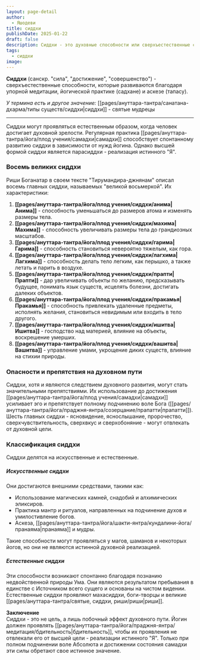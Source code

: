 ```yaml
---
layout: page-detail
author:
  - Яшодеви
title: сиддхи
publishDate: 2025-01-22
draft: false
description: Сиддхи - это духовные способности или сверхъестественные силы, которые пробуждаются в результате глубокой медитации, йогической практики (садханы), аскезы (тапаса) или естественным образом по мере достижения духовной зрелости.
tags:
  - сиддхи
image:
---
```

**Сиддхи** (санскр. "сила", "достижение", "совершенство") - сверхъестественные способности, которые развиваются благодаря упорной медитации, йогической практике (садхане) и аскезе (тапасу). 

*У термина есть и другое значение:*
[[pages/ануттара-тантра/санатана-дхарма/типы существ/сиддхи|сиддхи]] - святые мудрецы

---

Сиддхи могут проявляться естественным образом, когда человек достигает духовной зрелости. Регулярная практика [[pages/ануттара-тантра/йога/плод учения/самадхи|самадхи]] способствует спонтанному развитию сиддхи в зависимости от нужд йогина. Однако высшей формой сиддхи является парасиддхи - реализация истинного "Я".

### Восемь великих сиддхи  

Риши Боганатар в своем тексте "Тирумандира-джнянам" описал восемь главных сиддхи, называемых "великой восьмеркой". Их характеристики:

1. **[[pages/ануттара-тантра/йога/плод учения/сиддхи/анима|Анима]]** - способность уменьшаться до размеров атома и изменять размеры тела.
2. **[[pages/ануттара-тантра/йога/плод учения/сиддхи/махима|Махима]]** - способность увеличивать размеры тела до грандиозных масштабов.
3. **[[pages/ануттара-тантра/йога/плод учения/сиддхи/гарима|Гарима]]** - способность становиться невероятно тяжелым, как гора.
4. **[[pages/ануттара-тантра/йога/плод учения/сиддхи/лагхима|Лагхима]]** - способность делать тело легким, как перышко, а также летать и парить в воздухе.
5. **[[pages/ануттара-тантра/йога/плод учения/сиддхи/прапти|Прапти]]** - дар увеличивать объекты по желанию, предсказывать будущее, понимать язык существ, исцелять болезни, достигать далеких объектов.
6. **[[pages/ануттара-тантра/йога/плод учения/сиддхи/пракамья|Пракамья]]** - способность привлекать удаленные предметы, исполнять желания, становиться невидимым или входить в тело другого.
7. **[[pages/ануттара-тантра/йога/плод учения/сиддхи/ишитва|Ишитва]]** - господство над материей, влияние на объекты, воскрешение умерших.
8. **[[pages/ануттара-тантра/йога/плод учения/сиддхи/вашитва|Вашитва]]** - управление умами, укрощение диких существ, влияние на стихии природы.

### Опасности и препятствия на духовном пути  

Сиддхи, хотя и являются следствием духовного развития, могут стать значительными препятствиями. Их использование до достижения [[pages/ануттара-тантра/йога/плод учения/самадхи|самадхи]] усиливает эго и препятствует полному подчинению воле Бога ([[pages/ануттара-тантра/йога/праджня-янтра/созерцание/прапатти|прапатти]]). Шесть главных сиддхи - ясновидение, яснослышание, пророчество, сверхчувствительность, сверхвкус и сверхобоняние - могут отвлекать от духовной цели.

### Классификация сиддхи  
Сиддхи делятся на искусственные и естественные.
##### Искусственные сиддхи  
Они достигаются внешними средствами, такими как:
- Использование магических камней, снадобий и алхимических эликсиров.
- Практика мантр и ритуалов, направленных на подчинение духов и умилостивление богов.
- Аскеза, [[pages/ануттара-тантра/йога/шакти-янтра/кундалини-йога/пранаяма|пранаяма]] и мудры.  

Такие способности могут проявляться у магов, шаманов и некоторых йогов, но они не являются истинной духовной реализацией.
##### Естественные сиддхи  
Эти способности возникают спонтанно благодаря познанию недвойственной природы Ума. Они являются результатом пребывания в единстве с Источником всего сущего и основаны на чистом видении. Естественные сиддхи проявляют махасиддхи, боги-творцы и великие [[pages/ануттара-тантра/святые, сиддхи, риши/риши|риши]].

**Заключение**  
Сиддхи - это не цель, а лишь побочный эффект духовного пути. Йогин должен проявлять [[pages/ануттара-тантра/йога/праджня-янтра/медитация/бдительность|бдительность]], чтобы их проявления не отвлекали его от высшей цели - реализации истинного "Я". Только при полном подчинении воле Абсолюта и достижении состояния самадхи эти силы обретают свое истинное значение.